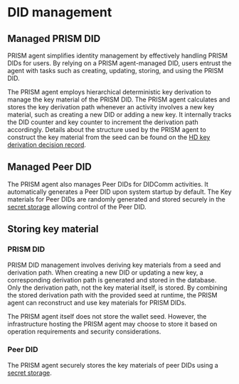 # DID management

## Managed PRISM DID

PRISM agent simplifies identity management by effectively handling PRISM DIDs for users.
By relying on a PRISM agent-managed DID, users entrust the agent with tasks such as
creating, updating, storing, and using the PRISM DID.

The PRISM agent employs hierarchical deterministic key derivation to manage the key material of the PRISM DID.
The PRISM agent calculates and stores the key derivation path whenever an activity involves a
new key material, such as creating a new DID or adding a new key.
It internally tracks the DID counter and key counter to increment the derivation path accordingly.
Details about the structure used by the PRISM agent to construct
the key material from the seed can be found on the
[HD key derivation decision record](/adrs/adr/20230516-hierarchical-deterministic-key-generation-algorithm/).

## Managed Peer DID

The PRISM agent also manages Peer DIDs for DIDComm activities.
It automatically generates a Peer DID upon system startup by default.
The Key materials for Peer DIDs are randomly generated and stored securely in the
[secret storage](/docs/concepts/glossary#secrets-storage) allowing control of the Peer DID.

## Storing key material

### PRISM DID

PRISM DID management involves deriving key materials from a seed and derivation path.
When creating a new DID or updating a new key, a corresponding derivation path
is generated and stored in the database.
Only the derivation path, not the key material itself, is stored.
By combining the stored derivation path with the provided seed at runtime,
the PRISM agent can reconstruct and use key materials for PRISM DIDs.

The PRISM agent itself does not store the wallet seed. However, the infrastructure
hosting the PRISM agent may choose to store it based on operation requirements
and security considerations.

### Peer DID

The PRISM agent securely stores the key materials of peer DIDs using a
[secret storage](/docs/concepts/glossary#secrets-storage).
